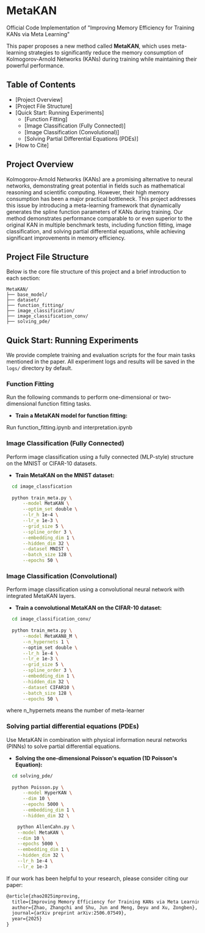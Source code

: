# MetaKAN
Official Code Implementation of "Improving Memory Efficiency for Training KANs via Meta Learning"


This paper proposes a new method called **MetaKAN**, which uses meta-learning strategies to significantly reduce the memory consumption of Kolmogorov-Arnold Networks (KANs) during training while maintaining their powerful performance.

## Table of Contents

- [Project Overview]
- [Project File Structure]
- [Quick Start: Running Experiments]
  - [Function Fitting]
  - [Image Classification (Fully Connected)]
  - [Image Classification (Convolutional)]
  - [Solving Partial Differential Equations (PDEs)]
- [How to Cite]



## Project Overview

Kolmogorov-Arnold Networks (KANs) are a promising alternative to neural networks, demonstrating great potential in fields such as mathematical reasoning and scientific computing. However, their high memory consumption has been a major practical bottleneck. This project addresses this issue by introducing a meta-learning framework that dynamically generates the spline function parameters of KANs during training. Our method demonstrates performance comparable to or even superior to the original KAN in multiple benchmark tests, including function fitting, image classification, and solving partial differential equations, while achieving significant improvements in memory efficiency.


## Project File Structure

Below is the core file structure of this project and a brief introduction to each section:

```
MetaKAN/
├── base_model/              
├── dataset/                
├── function_fitting/        
├── image_classification/    
├── image_classification_conv/ 
├── solving_pde/            
```

## Quick Start: Running Experiments

We provide complete training and evaluation scripts for the four main tasks mentioned in the paper. All experiment logs and results will be saved in the `logs/` directory by default.

### Function Fitting

Run the following commands to perform one-dimensional or two-dimensional function fitting tasks.

- **Train a MetaKAN model for function fitting:**

Run function_fitting.ipynb and interpretation.ipynb



### Image Classification (Fully Connected)

Perform image classification using a fully connected (MLP-style) structure on the MNIST or CIFAR-10 datasets.

- **Train MetaKAN on the MNIST dataset:**



```bash
  cd image_classfication
  
  python train_meta.py \
      --model MetaKAN \
      --optim_set double \
      --lr_h 1e-4 \
      --lr_e 1e-3 \
      --grid_size 5 \
      --spline_order 3 \
      --embedding_dim 1 \
      --hidden_dim 32 \
      --dataset MNIST \
      --batch_size 128 \
      --epochs 50 \

```

### Image Classification (Convolutional)

Perform image classification using a convolutional neural network with integrated MetaKAN layers.

- **Train a convolutional MetaKAN on the CIFAR-10 dataset:**



```bash
  cd image_classification_conv/
  
  python train_meta.py \
      --model MetaKAN8_M \
      --n_hypernets 1 \  
      --optim_set double \
      --lr_h 1e-4 \
      --lr_e 1e-3 \
      --grid_size 5 \
      --spline_order 3 \
      --embedding_dim 1 \
      --hidden_dim 32 \
      --dataset CIFAR10 \
      --batch_size 128 \
      --epochs 50 \
```
where n_hypernets means the number of  meta-learner

### Solving partial differential equations (PDEs)

Use MetaKAN in combination with physical information neural networks (PINNs) to solve partial differential equations.

- **Solving the one-dimensional Poisson's equation (1D Poisson's Equation):**

 

```bash
  cd solving_pde/
  
  python Poisson.py \
      --model HyperKAN \
      --dim 10 \
      --epochs 5000 \
      --embedding_dim 1 \
      --hidden_dim 32 \
```

  ```bash
      python AllenCahn.py \
      --model MetaKAN \
      --dim 10 \
      --epochs 5000 \
      --embedding_dim 1 \
      --hidden_dim 32 \
      --lr_h 1e-4 \
      --lr_e 1e-3 
  ```




If our work has been helpful to your research, please consider citing our paper:



```tex
@article{zhao2025improving,
  title={Improving Memory Efficiency for Training KANs via Meta Learning},
  author={Zhao, Zhangchi and Shu, Jun and Meng, Deyu and Xu, Zongben},
  journal={arXiv preprint arXiv:2506.07549},
  year={2025}
}
```

